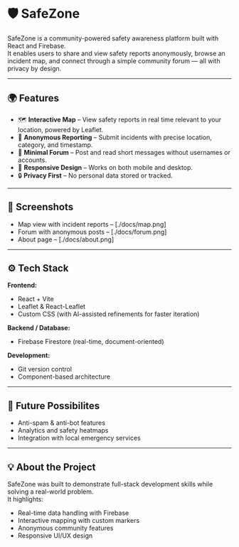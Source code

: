 # 🛡️ SafeZone

SafeZone is a community-powered safety awareness platform built with React and Firebase.  
It enables users to share and view safety reports anonymously, browse an incident map, and connect through a simple community forum — all with privacy by design.

---

## 🌍 Features

- 🗺 **Interactive Map** – View safety reports in real time relevant to your location, powered by Leaflet.  
- 📝 **Anonymous Reporting** – Submit incidents with precise location, category, and timestamp.  
- 💬 **Minimal Forum** – Post and read short messages without usernames or accounts.  
- 📱 **Responsive Design** – Works on both mobile and desktop.  
- 🔒 **Privacy First** – No personal data stored or tracked.  

---

## 📸 Screenshots

- Map view with incident reports – [./docs/map.png] 
- Forum with anonymous posts – [./docs/forum.png] 
- About page – [./docs/about.png]

---

## ⚙️ Tech Stack

**Frontend:**  
- React + Vite  
- Leaflet & React-Leaflet  
- Custom CSS (with AI-assisted refinements for faster iteration)  

**Backend / Database:**  
- Firebase Firestore (real-time, document-oriented)

**Development:**  
- Git version control  
- Component-based architecture  

---

## 🚀 Future Possibilites

- Anti-spam & anti-bot features  
- Analytics and safety heatmaps  
- Integration with local emergency services  

---

## 💡 About the Project

SafeZone was built to demonstrate full-stack development skills while solving a real-world problem.  
It highlights:
- Real-time data handling with Firebase  
- Interactive mapping with custom markers  
- Anonymous community features  
- Responsive UI/UX design
